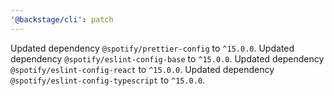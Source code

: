 ```yaml
---
'@backstage/cli': patch
---
```


Updated dependency `@spotify/prettier-config` to `^15.0.0`.
Updated dependency `@spotify/eslint-config-base` to `^15.0.0`.
Updated dependency `@spotify/eslint-config-react` to `^15.0.0`.
Updated dependency `@spotify/eslint-config-typescript` to `^15.0.0`.
